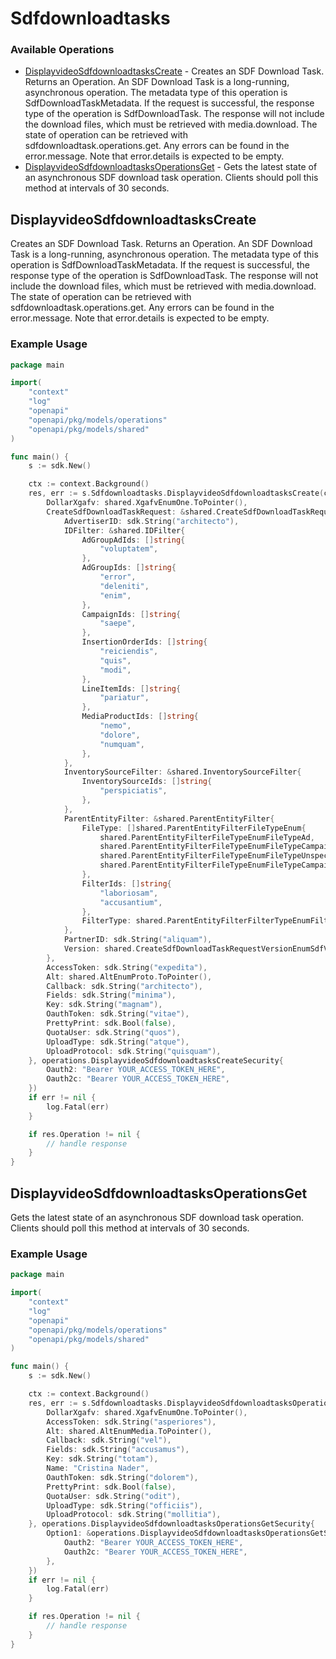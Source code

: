 # Sdfdownloadtasks

### Available Operations

* [DisplayvideoSdfdownloadtasksCreate](#displayvideosdfdownloadtaskscreate) - Creates an SDF Download Task. Returns an Operation. An SDF Download Task is a long-running, asynchronous operation. The metadata type of this operation is SdfDownloadTaskMetadata. If the request is successful, the response type of the operation is SdfDownloadTask. The response will not include the download files, which must be retrieved with media.download. The state of operation can be retrieved with sdfdownloadtask.operations.get. Any errors can be found in the error.message. Note that error.details is expected to be empty.
* [DisplayvideoSdfdownloadtasksOperationsGet](#displayvideosdfdownloadtasksoperationsget) - Gets the latest state of an asynchronous SDF download task operation. Clients should poll this method at intervals of 30 seconds.

## DisplayvideoSdfdownloadtasksCreate

Creates an SDF Download Task. Returns an Operation. An SDF Download Task is a long-running, asynchronous operation. The metadata type of this operation is SdfDownloadTaskMetadata. If the request is successful, the response type of the operation is SdfDownloadTask. The response will not include the download files, which must be retrieved with media.download. The state of operation can be retrieved with sdfdownloadtask.operations.get. Any errors can be found in the error.message. Note that error.details is expected to be empty.

### Example Usage

```go
package main

import(
	"context"
	"log"
	"openapi"
	"openapi/pkg/models/operations"
	"openapi/pkg/models/shared"
)

func main() {
    s := sdk.New()

    ctx := context.Background()
    res, err := s.Sdfdownloadtasks.DisplayvideoSdfdownloadtasksCreate(ctx, operations.DisplayvideoSdfdownloadtasksCreateRequest{
        DollarXgafv: shared.XgafvEnumOne.ToPointer(),
        CreateSdfDownloadTaskRequest: &shared.CreateSdfDownloadTaskRequest{
            AdvertiserID: sdk.String("architecto"),
            IDFilter: &shared.IDFilter{
                AdGroupAdIds: []string{
                    "voluptatem",
                },
                AdGroupIds: []string{
                    "error",
                    "deleniti",
                    "enim",
                },
                CampaignIds: []string{
                    "saepe",
                },
                InsertionOrderIds: []string{
                    "reiciendis",
                    "quis",
                    "modi",
                },
                LineItemIds: []string{
                    "pariatur",
                },
                MediaProductIds: []string{
                    "nemo",
                    "dolore",
                    "numquam",
                },
            },
            InventorySourceFilter: &shared.InventorySourceFilter{
                InventorySourceIds: []string{
                    "perspiciatis",
                },
            },
            ParentEntityFilter: &shared.ParentEntityFilter{
                FileType: []shared.ParentEntityFilterFileTypeEnum{
                    shared.ParentEntityFilterFileTypeEnumFileTypeAd,
                    shared.ParentEntityFilterFileTypeEnumFileTypeCampaign,
                    shared.ParentEntityFilterFileTypeEnumFileTypeUnspecified,
                    shared.ParentEntityFilterFileTypeEnumFileTypeCampaign,
                },
                FilterIds: []string{
                    "laboriosam",
                    "accusantium",
                },
                FilterType: shared.ParentEntityFilterFilterTypeEnumFilterTypeNone.ToPointer(),
            },
            PartnerID: sdk.String("aliquam"),
            Version: shared.CreateSdfDownloadTaskRequestVersionEnumSdfVersion4.ToPointer(),
        },
        AccessToken: sdk.String("expedita"),
        Alt: shared.AltEnumProto.ToPointer(),
        Callback: sdk.String("architecto"),
        Fields: sdk.String("minima"),
        Key: sdk.String("magnam"),
        OauthToken: sdk.String("vitae"),
        PrettyPrint: sdk.Bool(false),
        QuotaUser: sdk.String("quos"),
        UploadType: sdk.String("atque"),
        UploadProtocol: sdk.String("quisquam"),
    }, operations.DisplayvideoSdfdownloadtasksCreateSecurity{
        Oauth2: "Bearer YOUR_ACCESS_TOKEN_HERE",
        Oauth2c: "Bearer YOUR_ACCESS_TOKEN_HERE",
    })
    if err != nil {
        log.Fatal(err)
    }

    if res.Operation != nil {
        // handle response
    }
}
```

## DisplayvideoSdfdownloadtasksOperationsGet

Gets the latest state of an asynchronous SDF download task operation. Clients should poll this method at intervals of 30 seconds.

### Example Usage

```go
package main

import(
	"context"
	"log"
	"openapi"
	"openapi/pkg/models/operations"
	"openapi/pkg/models/shared"
)

func main() {
    s := sdk.New()

    ctx := context.Background()
    res, err := s.Sdfdownloadtasks.DisplayvideoSdfdownloadtasksOperationsGet(ctx, operations.DisplayvideoSdfdownloadtasksOperationsGetRequest{
        DollarXgafv: shared.XgafvEnumOne.ToPointer(),
        AccessToken: sdk.String("asperiores"),
        Alt: shared.AltEnumMedia.ToPointer(),
        Callback: sdk.String("vel"),
        Fields: sdk.String("accusamus"),
        Key: sdk.String("totam"),
        Name: "Cristina Nader",
        OauthToken: sdk.String("dolorem"),
        PrettyPrint: sdk.Bool(false),
        QuotaUser: sdk.String("odit"),
        UploadType: sdk.String("officiis"),
        UploadProtocol: sdk.String("mollitia"),
    }, operations.DisplayvideoSdfdownloadtasksOperationsGetSecurity{
        Option1: &operations.DisplayvideoSdfdownloadtasksOperationsGetSecurityOption1{
            Oauth2: "Bearer YOUR_ACCESS_TOKEN_HERE",
            Oauth2c: "Bearer YOUR_ACCESS_TOKEN_HERE",
        },
    })
    if err != nil {
        log.Fatal(err)
    }

    if res.Operation != nil {
        // handle response
    }
}
```
